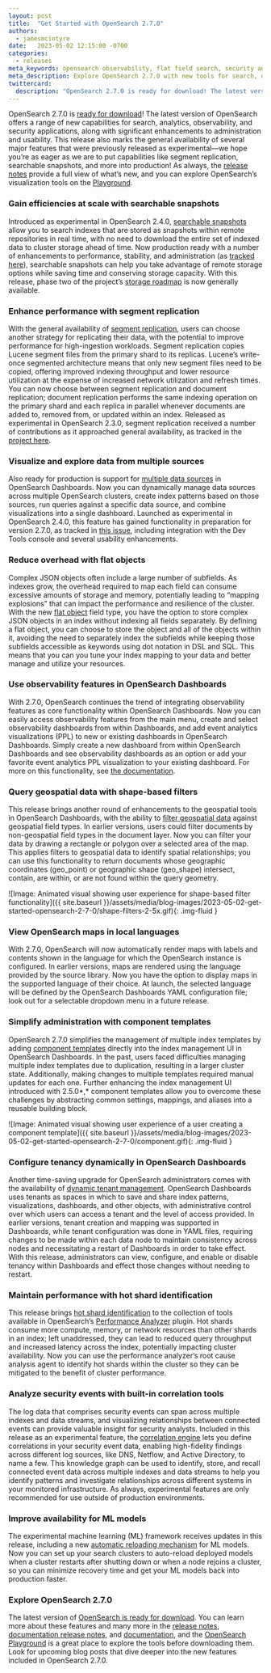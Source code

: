 ```yaml
---
layout: post
title:  "Get Started with OpenSearch 2.7.0"
authors:
  - jamesmcintyre
date:   2023-05-02 12:15:00 -0700
categories:
  - releases
meta_keywords: opensearch observability, flat field search, security analytics, cluster administration, OpenSearch 2.7
meta_description: Explore OpenSearch 2.7.0 with new tools for search, observability, and security analytics workloads, plus major enhancements for cluster and data management.
twittercard:
  description: "OpenSearch 2.7.0 is ready for download! The latest version of OpenSearch offers a range of new capabilities for search, analytics, observability, and security applications, along with significant enhancements to administration and usability. This release also marks the general availability of several major features that were previously released as experimental—we hope you’re as eager as we are to put capabilities like segment replication, searchable snapshots, and more into production!"
---
```


OpenSearch 2.7.0 is [ready for download](https://opensearch.org/downloads.html)! The latest version of OpenSearch offers a range of new capabilities for search, analytics, observability, and security applications, along with significant enhancements to administration and usability. This release also marks the general availability of several major features that were previously released as experimental—we hope you’re as eager as we are to put capabilities like segment replication, searchable snapshots, and more into production! As always, the [release notes](https://github.com/opensearch-project/opensearch-build/blob/main/release-notes/opensearch-release-notes-2.7.0.md) provide a full view of what’s new, and you can explore OpenSearch’s visualization tools on the [Playground](https://playground.opensearch.org/app/home#/).

### Gain efficiencies at scale with searchable snapshots

Introduced as experimental in OpenSearch 2.4.0, [searchable snapshots](https://opensearch.org/docs/latest/tuning-your-cluster/availability-and-recovery/snapshots/searchable_snapshot) allow you to search indexes that are stored as snapshots within remote repositories in real time, with no need to download the entire set of indexed data to cluster storage ahead of time. Now production ready with a number of enhancements to performance, stability, and administration (as [tracked here](https://github.com/orgs/opensearch-project/projects/55/views/1)), searchable snapshots can help you take advantage of remote storage options while saving time and conserving storage capacity. With this release, phase two of the project’s [storage roadmap](https://github.com/opensearch-project/OpenSearch/issues/3739) is now generally available.

### Enhance performance with segment replication

With the general availability of [segment replication](https://opensearch.org/docs/latest/tuning-your-cluster/availability-and-recovery/segment-replication/index/), users can choose another strategy for replicating their data, with the potential to improve performance for high-ingestion workloads. Segment replication copies Lucene segment files from the primary shard to its replicas. Lucene’s write-once segmented architecture means that only new segment files need to be copied, offering improved indexing throughput and lower resource utilization at the expense of increased network utilization and refresh times. You can now choose between segment replication and document replication; document replication performs the same indexing operation on the primary shard and each replica in parallel whenever documents are added to, removed from, or updated within an index. Released as experimental in OpenSearch 2.3.0, segment replication received a number of contributions as it approached general availability, as tracked in the [project here](https://github.com/orgs/opensearch-project/projects/99).

### Visualize and explore data from multiple sources

Also ready for production is support for [multiple data sources](https://opensearch.org/docs/latest/dashboards/discover/multi-data-sources/) in OpenSearch Dashboards. Now you can dynamically manage data sources across multiple OpenSearch clusters, create index patterns based on those sources, run queries against a specific data source, and combine visualizations into a single dashboard. Launched as experimental in OpenSearch 2.4.0, this feature has gained functionality in preparation for version 2.7.0, as tracked in [this issue](https://github.com/opensearch-project/OpenSearch-Dashboards/issues/3577), including integration with the Dev Tools console and several usability enhancements.

### Reduce overhead with flat objects

Complex JSON objects often include a large number of subfields. As indexes grow, the overhead required to map each field can consume excessive amounts of storage and memory, potentially leading to “mapping explosions” that can impact the performance and resilience of the cluster. With the new [flat object](https://opensearch.org/docs/latest/field-types/flat-object) field type, you have the option to store complex JSON objects in an index without indexing all fields separately. By defining a flat object, you can choose to store the object and all of the objects within it, avoiding the need to separately index the subfields while keeping those subfields accessible as keywords using dot notation in DSL and SQL. This means that you can you tune your index mapping to your data and better manage and utilize your resources. 

### Use observability features in OpenSearch Dashboards

With 2.7.0, OpenSearch continues the trend of integrating observability features as core functionality within OpenSearch Dashboards. Now you can easily access observability features from the main menu, create and select observability dashboards from within Dashboards, and add event analytics visualizations (PPL) to new or existing dashboards in OpenSearch Dashboards. Simply create a new dashboard from within OpenSearch Dashboards and see observability dashboards as an option or add your favorite event analytics PPL visualization to your existing dashboard. For more on this functionality, see [the documentation](https://opensearch.org/docs/latest/observing-your-data/event-analytics/).

### Query geospatial data with shape-based filters

This release brings another round of enhancements to the geospatial tools in OpenSearch Dashboards, with the ability to [filter geospatial data](https://opensearch.org/docs/latest/dashboards/visualize/maps/) against geospatial field types. In earlier versions, users could filter documents by non-geospatial field types in the document layer. Now you can filter your data by drawing a rectangle or polygon over a selected area of the map. This applies filters to geospatial data to identify spatial relationships; you can use this functionality to return documents whose geographic coordinates (geo_point) or geographic shape (geo_shape) intersect, contain, are within, or are not found within the query geometry.

![Image: Animated visual showing user experience for shape-based filter functionality]({{ site.baseurl }}/assets/media/blog-images/2023-05-02-get-started-opensearch-2-7-0/shape-filters-2-5x.gif){: .img-fluid }

### View OpenSearch maps in local languages

With 2.7.0, OpenSearch will now automatically render maps with labels and contents shown in the language for which the OpenSearch instance is configured. In earlier versions, maps are rendered using the language provided by the source library. Now you have the option to display maps in the supported language of their choice. At launch, the selected language will be defined by the OpenSearch Dashboards YAML configuration file; look out for a selectable dropdown menu in a future release.

### Simplify administration with component templates

OpenSearch 2.7.0 simplifies the management of multiple index templates by adding [component templates](https://opensearch.org/docs/latest/dashboards/im-dashboards/component-templates/) directly into the index management UI in OpenSearch Dashboards. In the past, users faced difficulties managing multiple index templates due to duplication, resulting in a larger cluster state. Additionally, making changes to multiple templates required manual updates for each one. Further enhancing the index management UI introduced with 2.5.0*,* component templates allow you to overcome these challenges by abstracting common settings, mappings, and aliases into a reusable building block.

![Image: Animated visual showing user experience of a user creating a component template]({{ site.baseurl }}/assets/media/blog-images/2023-05-02-get-started-opensearch-2-7-0/component.gif){: .img-fluid }

### Configure tenancy dynamically in OpenSearch Dashboards

Another time-saving upgrade for OpenSearch administrators comes with the availability of [dynamic tenant management](https://opensearch.org/docs/latest/security/multi-tenancy/dynamic-config/). OpenSearch Dashboards uses tenants as spaces in which to save and share index patterns, visualizations, dashboards, and other objects, with administrative control over which users can access a tenant and the level of access provided. In earlier versions, tenant creation and mapping was supported in Dashboards, while tenant configuration was done in YAML files, requiring changes to be made within each data node to maintain consistency across nodes and necessitating a restart of Dashboards in order to take effect. With this release, administrators can view, configure, and enable or disable tenancy within Dashboards and effect those changes without needing to restart.

### Maintain performance with hot shard identification

This release brings [hot shard identification](https://opensearch.org/docs/latest/monitoring-your-cluster/pa/rca/shard-hotspot) to the collection of tools available in OpenSearch’s [Performance Analyzer](https://opensearch.org/docs/latest/monitoring-your-cluster/pa/index/) plugin. Hot shards consume more compute, memory, or network resources than other shards in an index; left unaddressed, they can lead to reduced query throughput and increased latency across the index, potentially impacting cluster availability. Now you can use the performance analyzer’s root cause analysis agent to identify hot shards within the cluster so they can be mitigated to the benefit of cluster performance.

### Analyze security events with built-in correlation tools

The log data that comprises security events can span across multiple indexes and data streams, and visualizing relationships between connected events can provide valuable insight for security analysts. Included in this release as an experimental feature, the [correlation engine](https://opensearch.org/docs/latest/security-analytics/sec-analytics-config/correlation-config) lets you define correlations in your security event data, enabling high-fidelity findings across different log sources, like DNS, Netflow, and Active Directory, to name a few. This knowledge graph can be used to identify, store, and recall connected event data across multiple indexes and data streams to help you identify patterns and investigate relationships across different systems in your monitored infrastructure. As always, experimental features are only recommended for use outside of production environments.

### Improve availability for ML models

The experimental machine learning (ML) framework receives updates in this release, including a new [automatic reloading mechanism](https://opensearch.org/docs/latest/ml-commons-plugin/cluster-settings/#Enable-auto-redeploy) for ML models. Now you can set up your search clusters to auto-reload deployed models when a cluster restarts after shutting down or when a node rejoins a cluster, so you can minimize recovery time and get your ML models back into production faster.

### Explore OpenSearch 2.7.0

The latest version of [OpenSearch is ready for download](https://opensearch.org/downloads.html). You can learn more about these features and many more in the [release notes](https://github.com/opensearch-project/opensearch-build/blob/main/release-notes/opensearch-release-notes-2.7.0.md), [documentation release notes](https://github.com/opensearch-project/documentation-website/blob/main/release-notes/opensearch-documentation-release-notes-2.7.0.md/), and [documentation](https://opensearch.org/docs/2.7/), and the [OpenSearch Playground](https://playground.opensearch.org/app/home) is a great place to explore the tools before downloading them. Look for upcoming blog posts that dive deeper into the new features included in OpenSearch 2.7.0.
